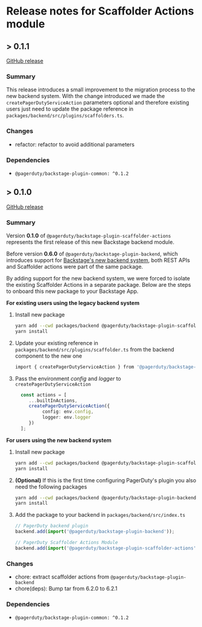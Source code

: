 # Release notes for Scaffolder Actions module

## > 0.1.1

[GitHub release](https://github.com/PagerDuty/backstage-plugin-scaffolder-actions/releases/tag/0.1.1)

### Summary

This release introduces a small improvement to the migration process to the new backend system. With the change introduced we made the `createPagerDutyServiceAction` parameters optional and therefore existing users just need to update the package reference in `packages/backend/src/plugins/scaffolders.ts`.

### Changes

- refactor: refactor to avoid additional parameters

### Dependencies

- `@pagerduty/backstage-plugin-common: ^0.1.2`

## > 0.1.0

[GitHub release](https://github.com/PagerDuty/backstage-plugin-scaffolder-actions/releases/tag/0.1.0)

### Summary

Version **0.1.0** of `@pagerduty/backstage-plugin-scaffolder-actions` represents the first release of this new Backstage backend module. 

Before version **0.6.0** of `@pagerduty/backstage-plugin-backend`, which introduces support for [Backstage's new backend system](https://backstage.io/docs/backend-system/), both REST APIs and Scaffolder actions were part of the same package.

By adding support for the new backend system, we were forced to isolate the existing Scaffolder Actions in a separate package. Below are the steps to onboard this new package to your Backstage App.

**For existing users using the legacy backend system**

1. Install new package

    ```bash
    yarn add --cwd packages/backend @pagerduty/backstage-plugin-scaffolder-actions
    yarn install
    ```

2. Update your existing reference in `packages/backend/src/plugins/scaffolder.ts` from the backend component to the new one

    ```bash
    import { createPagerDutyServiceAction } from '@pagerduty/backstage-plugin-scaffolder-actions';
    ```

3. Pass the environment _config_ and _logger_ to `createPagerDutyServiceAction`

    ```typescript
      const actions = [
         ...builtInActions, 
         createPagerDutyServiceAction({ 
              config: env.config, 
              logger: env.logger 
         })
      ];
    ```

**For users using the new backend system**

1. Install new package

    ```bash
    yarn add --cwd packages/backend @pagerduty/backstage-plugin-scaffolder-actions
    yarn install
    ```

2. **(Optional)** If this is the first time configuring PagerDuty's plugin you also need the following packages

    ```bash
    yarn add --cwd packages/backend @pagerduty/backstage-plugin-backend @pagerduty/backstage-plugin-common
    yarn install
    ```

3. Add the package to your backend in `packages/backend/src/index.ts`

    ```typescript
    // PagerDuty backend plugin
    backend.add(import('@pagerduty/backstage-plugin-backend'));
   
    // PagerDuty Scaffolder Actions Module
    backend.add(import('@pagerduty/backstage-plugin-scaffolder-actions'));
    ```

### Changes

- chore: extract scaffolder actions from `@pagerduty/backstage-plugin-backend`
- chore(deps): Bump tar from 6.2.0 to 6.2.1

### Dependencies

- `@pagerduty/backstage-plugin-common: ^0.1.2`
